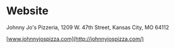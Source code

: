 # Website
Johnny Jo's Pizzeria, 1209 W. 47th Street, Kansas City, MO 64112

[www.johnnyjospizza.com](http://johnnyjospizza.com/)